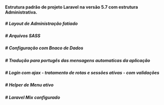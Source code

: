 <p> <b> Estrutura padrão de projeto Laravel na versão 5.7 com estrutura Administrativa. </b>  </p>

<h5><b> # Layout de Administração fatiado </b></h5>
<h5><b> # Arquivos SASS </b></h5>
<h5><b> # Configuração com Bnaco de Dados </b></h5>
<h5><b> # Tradução para portugês das mensagens automaticas da aplicação </b></h5>
<h5><b> # Login com ajax - tratamento de rotas e sessões ativas - com validações </b></h5>
<h5><b> # Helper de Menu ativo </b></h5>
<h5><b> # Laravel Mix configurado </b></h5>
